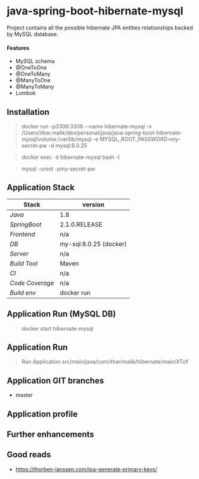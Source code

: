 # java-spring-boot-hibernate-mysql

Project contains all the possible hibernate JPA entities relationships backed by MySQL database.

#### Features
- MySQL schema 
- @OneToOne
- @OneToMany
- @ManyToOne
- @ManyToMany  
- Lombok

## Installation
> docker run -p3306:3306 --name hibernate-mysql -v /Users/ithar.malik/dev/personal/java/java-spring-boot-hibernate-mysql/volume:/var/lib/mysql -e MYSQL_ROOT_PASSWORD=my-secret-pw -d mysql:8.0.25

> docker exec -it hibernate-mysql bash -l

> mysql -uroot -pmy-secret-pw  
   
## Application Stack

Stack  | version |
--- | --- |  
*Java* | 1.8
*SpringBoot* |  2.1.0.RELEASE
*Frontend* | n/a
*DB* | my-sql:8.0.25 (docker)
*Server* | n/a
*Build Tool* | Maven
*CI* | n/a
*Code Coverage* | n/a
*Build env* | docker run 

   
## Application Run (MySQL DB) 
> docker start hibernate-mysql

## Application Run 

> Run Application src/main/java/com/ithar/malik/hibernate/main/XToY


## Application GIT branches
- master

## Application profile

## Further enhancements


## Good reads
- https://thorben-janssen.com/jpa-generate-primary-keys/
